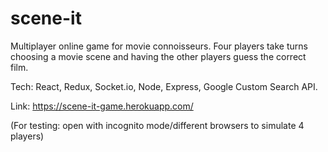 # scene-it

Multiplayer online game for movie connoisseurs. Four players take turns choosing a movie scene and having the other players guess the correct film. 

Tech: React, Redux, Socket.io, Node, Express, Google Custom Search API.


Link: https://scene-it-game.herokuapp.com/

(For testing: open with incognito mode/different browsers to simulate 4 players)

